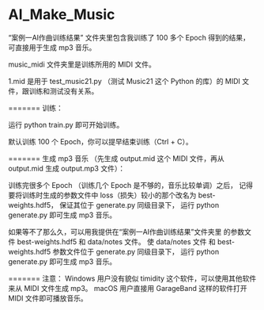 # AI_Make_Music

“案例一AI作曲训练结果” 文件夹里包含我训练了 100 多个 Epoch 得到的结果，
可直接用于生成 mp3 音乐。

music_midi 文件夹里是训练所用的 MIDI 文件。

1.mid 是用于 test_music21.py
（测试 Music21 这个 Python 的库）的 MIDI 文件，跟训练和测试没有关系。

=======
训练：

运行 python train.py 即可开始训练。

默认训练 100 个 Epoch，你可以提早结束训练（Ctrl + C）。

=======
生成 mp3 音乐
（先生成 output.mid 这个 MIDI 文件，再从 output.mid 生成 output.mp3 文件）：

训练完很多个 Epoch （训练几个 Epoch 是不够的，音乐比较单调）之后，
记得要将训练时生成的参数文件中 loss（损失）较小的那个改名为 best-weights.hdf5，
保证其位于 generate.py 同级目录下，
运行 python generate.py 即可生成 mp3 音乐。

如果等不了那么久，可以用我提供在“案例一AI作曲训练结果”文件夹里
的参数文件 best-weights.hdf5 和 data/notes 文件。
使 data/notes 文件 和 best-weights.hdf5 参数文件位于 generate.py 同级目录下，
运行 python generate.py 即可生成 mp3 音乐。

=======
注意：
Windows 用户没有貌似 timidity 这个软件，可以使用其他软件来从 MIDI 文件生成 mp3。
macOS 用户直接用 GarageBand 这样的软件打开 MIDI 文件即可播放音乐。
